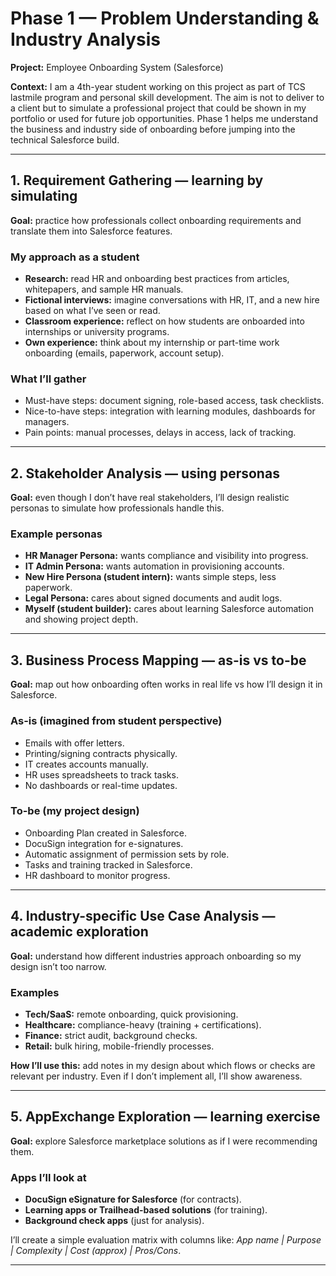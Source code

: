 # Phase 1 — Problem Understanding & Industry Analysis

**Project:** Employee Onboarding System (Salesforce)

**Context:** I am a 4th-year student working on this project as part of TCS lastmile program and personal skill development. The aim is not to deliver to a client but to simulate a professional project that could be shown in my portfolio or used for future job opportunities. Phase 1 helps me understand the business and industry side of onboarding before jumping into the technical Salesforce build.

---

## 1. Requirement Gathering — learning by simulating

**Goal:** practice how professionals collect onboarding requirements and translate them into Salesforce features.

### My approach as a student

* **Research:** read HR and onboarding best practices from articles, whitepapers, and sample HR manuals.
* **Fictional interviews:** imagine conversations with HR, IT, and a new hire based on what I’ve seen or read.
* **Classroom experience:** reflect on how students are onboarded into internships or university programs.
* **Own experience:** think about my internship or part-time work onboarding (emails, paperwork, account setup).

### What I’ll gather

* Must-have steps: document signing, role-based access, task checklists.
* Nice-to-have steps: integration with learning modules, dashboards for managers.
* Pain points: manual processes, delays in access, lack of tracking.

---

## 2. Stakeholder Analysis — using personas

**Goal:** even though I don’t have real stakeholders, I’ll design realistic personas to simulate how professionals handle this.

### Example personas

* **HR Manager Persona:** wants compliance and visibility into progress.
* **IT Admin Persona:** wants automation in provisioning accounts.
* **New Hire Persona (student intern):** wants simple steps, less paperwork.
* **Legal Persona:** cares about signed documents and audit logs.
* **Myself (student builder):** cares about learning Salesforce automation and showing project depth.

---

## 3. Business Process Mapping — as-is vs to-be

**Goal:** map out how onboarding often works in real life vs how I’ll design it in Salesforce.

### As-is (imagined from student perspective)

* Emails with offer letters. 
* Printing/signing contracts physically.
* IT creates accounts manually.
* HR uses spreadsheets to track tasks.
* No dashboards or real-time updates.

### To-be (my project design)

* Onboarding Plan created in Salesforce.
* DocuSign integration for e-signatures.
* Automatic assignment of permission sets by role.
* Tasks and training tracked in Salesforce.
* HR dashboard to monitor progress.

---

## 4. Industry-specific Use Case Analysis — academic exploration

**Goal:** understand how different industries approach onboarding so my design isn’t too narrow.

### Examples

* **Tech/SaaS:** remote onboarding, quick provisioning.
* **Healthcare:** compliance-heavy (training + certifications).
* **Finance:** strict audit, background checks.
* **Retail:** bulk hiring, mobile-friendly processes.

**How I’ll use this:** add notes in my design about which flows or checks are relevant per industry. Even if I don’t implement all, I’ll show awareness.

---

## 5. AppExchange Exploration — learning exercise

**Goal:** explore Salesforce marketplace solutions as if I were recommending them.

### Apps I’ll look at

* **DocuSign eSignature for Salesforce** (for contracts).
* **Learning apps or Trailhead-based solutions** (for training).
* **Background check apps** (just for analysis).

I’ll create a simple evaluation matrix with columns like: *App name | Purpose | Complexity | Cost (approx) | Pros/Cons*.

---